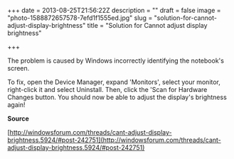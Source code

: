 +++
date = 2013-08-25T21:56:22Z
description = ""
draft = false
image = "photo-1588872657578-7efd1f1555ed.jpg"
slug = "solution-for-cannot-adjust-display-brightness"
title = "Solution for Cannot adjust display brightness"

+++

The problem is caused by Windows incorrectly identifying the notebook's screen.

To fix, open the Device Manager, expand 'Monitors', select your monitor, right-click it and select Uninstall. Then, click the 'Scan for Hardware Changes button. You should now be able to adjust the display's brightness again!

**Source**

[http://windowsforum.com/threads/cant-adjust-display-brightness.5924/#post-242751](http://windowsforum.com/threads/cant-adjust-display-brightness.5924/#post-242751)